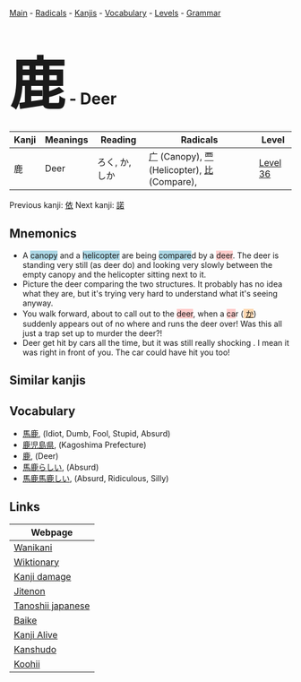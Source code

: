 <style> bigfont {font-size: 100px}</style>
[Main](../README.md) -
[Radicals](../radicals.md) -
[Kanjis](../kanjis.md) -
[Vocabulary](../vocabulary.md) -
[Levels](../levels.md) -
[Grammar](../grammar.md)
# <bigfont> 鹿</bigfont> - Deer 

| Kanji | Meanings | Reading | Radicals | Level |
| --- | --- | --- | --- | --- |
| 鹿 | Deer | ろく, か, しか | [广](../radicals/广.md) (Canopy), [覀](../radicals/覀.md) (Helicopter), [比](../radicals/比.md) (Compare),  | [Level 36](../levels/wk_level36.md) |

Previous kanji: [依](依.md) Next kanji: [諾](諾.md) 

## Mnemonics
 * A <span style="background-color:#ADD8E6"> canopy</span> and a <span style="background-color:#ADD8E6"> helicopter</span> are being <span style="background-color:#ADD8E6"> compare</span>d by a <span style="background-color:#ffcccb"> deer</span>. The deer is standing very still (as deer do) and looking very slowly between the empty canopy and the helicopter sitting next to it.
* Picture the deer comparing the two structures. It probably has no idea what they are, but it's trying very hard to understand what it's seeing anyway.
* You walk forward, about to call out to the <span style="background-color:#ffcccb"> deer</span>, when a <span style="background-color:#ffcccb"> ca</span>r (<span style="background-color:#fed8b1"> [か](https://jisho.org/search/か)</span>) suddenly appears out of no where and runs the deer over! Was this all just a trap set up to murder the deer?!
* Deer get hit by cars all the time, but it was still really shocking . I mean it was right in front of you. The car could have hit you too!


## Similar kanjis
 


## Vocabulary
 * [馬鹿](../vocabulary/鹿.md), (Idiot, Dumb, Fool, Stupid, Absurd)
* [鹿児島県](../vocabulary/鹿.md), (Kagoshima Prefecture)
* [鹿](../vocabulary/鹿.md), (Deer)
* [馬鹿らしい](../vocabulary/鹿.md), (Absurd)
* [馬鹿馬鹿しい](../vocabulary/鹿.md), (Absurd, Ridiculous, Silly)



## Links 

| Webpage |
| --- |
| [Wanikani          ](https://www.wanikani.com/kanji/鹿) |
| [Wiktionary        ](https://en.wiktionary.org/wiki/鹿) |
| [Kanji damage      ](http://www.kanjidamage.com/kanji/search?utf8=✓&q=鹿) |
| [Jitenon           ](https://jitenon.com/kanji/鹿) |
| [Tanoshii japanese ](https://www.tanoshiijapanese.com/dictionary/kanji.cfm?k=鹿) |
| [Baike             ](https://baike.baidu.com/item/鹿) |
| [Kanji Alive       ](https://app.kanjialive.com/鹿) |
| [Kanshudo          ](https://www.kanshudo.com/searchmn?q=鹿) |
| [Koohii            ](https://kanji.koohii.com/study/kanji/鹿) |
